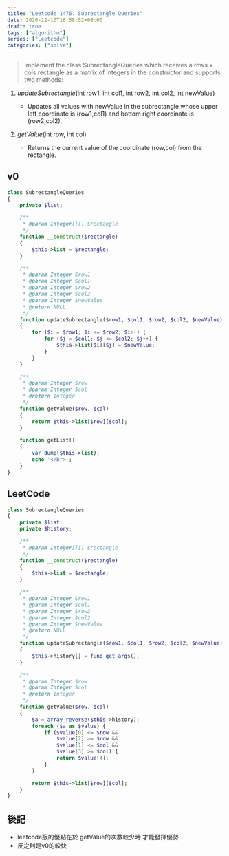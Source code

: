 ```yaml
---
title: "Leetcode 1476. Subrectangle Queries"
date: 2020-12-10T16:58:52+08:00
draft: true
tags: ["algorithm"]
series: ["Leetcode"]
categories: ["solve"]
---
```


>Implement the class SubrectangleQueries which receives a rows x cols rectangle as a matrix of integers in the constructor and supports two methods:

1. *updateSubrectangle*(int row1, int col1, int row2, int col2, int newValue)
    * Updates all values with newValue in the subrectangle whose upper left coordinate is (row1,col1) and bottom right coordinate is (row2,col2).
2. *getValue*(int row, int col)

    * Returns the current value of the coordinate (row,col) from the rectangle.

## v0

```php
class SubrectangleQueries
{
    private $list;

    /**
     * @param Integer[][] $rectangle
     */
    function __construct($rectangle)
    {
        $this->list = $rectangle;
    }

    /**
     * @param Integer $row1
     * @param Integer $col1
     * @param Integer $row2
     * @param Integer $col2
     * @param Integer $newValue
     * @return NULL
     */
    function updateSubrectangle($row1, $col1, $row2, $col2, $newValue)
    {
        for ($i = $row1; $i <= $row2; $i++) {
            for ($j = $col1; $j <= $col2; $j++) {
                $this->list[$i][$j] = $newValue;
            }
        }
    }

    /**
     * @param Integer $row
     * @param Integer $col
     * @return Integer
     */
    function getValue($row, $col)
    {
        return $this->list[$row][$col];
    }

    function getList()
    {
        var_dump($this->list);
        echo '</br>';
    }
}
```

## LeetCode

```php
class SubrectangleQueries
{
    private $list;
    private $history;

    /**
     * @param Integer[][] $rectangle
     */
    function __construct($rectangle)
    {
        $this->list = $rectangle;
    }

    /**
     * @param Integer $row1
     * @param Integer $col1
     * @param Integer $row2
     * @param Integer $col2
     * @param Integer $newValue
     * @return NULL
     */
    function updateSubrectangle($row1, $col1, $row2, $col2, $newValue)
    {
        $this->history[] = func_get_args();
    }

    /**
     * @param Integer $row
     * @param Integer $col
     * @return Integer
     */
    function getValue($row, $col)
    {
        $a = array_reverse($this->history);
        foreach ($a as $value) {
            if ($value[0] <= $row &&
                $value[2] >= $row &&
                $value[1] <= $col &&
                $value[3] >= $col) {
                return $value[4];
            }
        }

        return $this->list[$row][$col];
    }
}
```

## 後記

* leetcode版的優點在於
getValue的次數較少時
才能發揮優勢
* 反之則是v0的較快